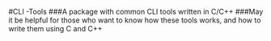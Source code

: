 #CLI -Tools
###A package with common CLI tools written in C/C++
###May it be helpful for those who want to know how these tools works, and how to write them using C and C++
